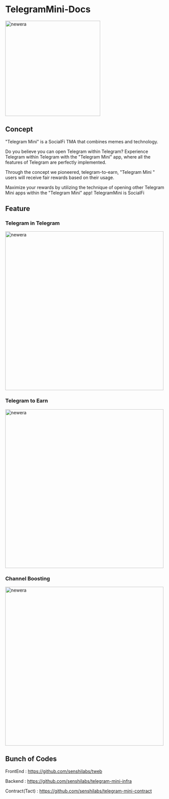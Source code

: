 # TelegramMini-Docs

<img src="https://github.com/senshilabs/TelegramMini-Docs/assets/10257454/99170db3-9235-4376-8ddd-376d2ca32723" alt="newera" width="300">

## Concept
"Telegram Mini" is a SocialFi TMA that combines memes and technology.

Do you believe you can open Telegram within Telegram? Experience Telegram within Telegram with the "Telegram Mini" app, where all the features of Telegram are perfectly implemented.

Through the concept we pioneered, telegram-to-earn, "Telegram Mini " users will receive fair rewards based on their usage.

Maximize your rewards by utilizing the technique of opening other Telegram Mini apps within the "Telegram Mini" app!
TelegramMini is SocialFi

## Feature
### Telegram in Telegram

<img src="https://github.com/senshilabs/TelegramMini-Docs/assets/10257454/16fbc747-1b4a-4423-a9b1-da1424f8cad6" alt="newera" width="500">


### Telegram to Earn

<img src="https://github.com/senshilabs/TelegramMini-Docs/assets/10257454/a750b6b8-8801-4ac3-8d97-c24c530401bd" alt="newera" width="500">


### Channel Boosting

<img src="https://github.com/senshilabs/TelegramMini-Docs/assets/10257454/80527134-48b7-4fed-8fd6-60a981ba1561" alt="newera" width="500">



## Bunch of Codes
FrontEnd : https://github.com/senshilabs/tweb

Backend : https://github.com/senshilabs/telegram-mini-infra

Contract(Tact) : https://github.com/senshilabs/telegram-mini-contract
